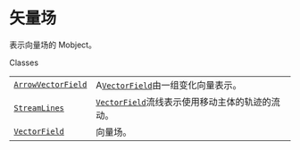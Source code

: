 # 矢量场

表示向量场的 Mobject。

Classes

|||
|-|-|
[`ArrowVectorField`]()|A[`VectorField`]()由一组变化向量表示。
[`StreamLines`]()|[`VectorField`]()流线表示使用移动主体的轨迹的流动。
[`VectorField`]()|向量场。

